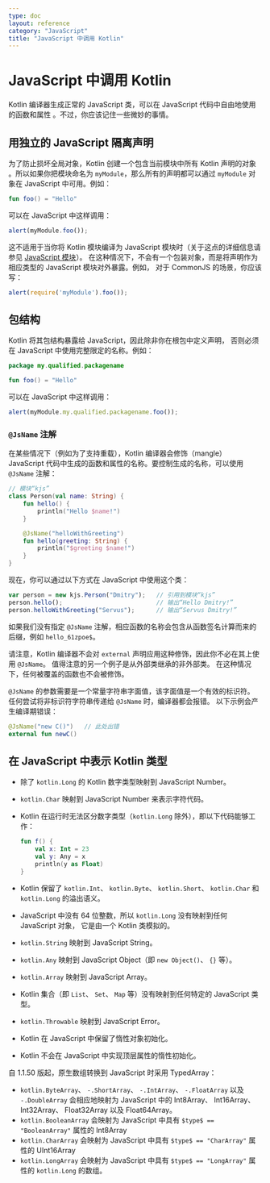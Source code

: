 ```yaml
---
type: doc
layout: reference
category: "JavaScript"
title: "JavaScript 中调用 Kotlin"
---
```


# JavaScript 中调用 Kotlin

Kotlin 编译器生成正常的 JavaScript 类，可以在 JavaScript 代码中自由地使用的函数和属性
。不过，你应该记住一些微妙的事情。

## 用独立的 JavaScript 隔离声明

为了防止损坏全局对象，Kotlin 创建一个包含当前模块中所有 Kotlin 声明的对象
。所以如果你把模块命名为 `myModule`，那么所有的声明都可以<!--
-->通过 `myModule` 对象在 JavaScript 中可用。例如：

``` kotlin
fun foo() = "Hello"
```

可以在 JavaScript 中这样调用：

``` javascript
alert(myModule.foo());
```

这不适用于当你将 Kotlin 模块编译为 JavaScript 模块时（关于这点的详细信息请参见 [JavaScript 模块](js-modules.html)）。
在这种情况下，不会有一个包装对象，而是将声明作为相应类型的 JavaScript 模块对外暴露。例如，
对于 CommonJS 的场景，你应该写：

``` javascript
alert(require('myModule').foo());
```


## 包结构

Kotlin 将其包结构暴露给 JavaScript，因此除非你在根包中定义声明，
否则必须在 JavaScript 中使用完整限定的名称。例如：

``` kotlin
package my.qualified.packagename

fun foo() = "Hello"
```

可以在 JavaScript 中这样调用：

``` javascript
alert(myModule.my.qualified.packagename.foo());
```


### `@JsName` 注解

在某些情况下（例如为了支持重载），Kotlin 编译器会修饰（mangle） JavaScript 代码中生成的函数和属性<!--
-->的名称。要控制生成的名称，可以使用 `@JsName` 注解：

``` kotlin
// 模块“kjs”
class Person(val name: String) {
    fun hello() {
        println("Hello $name!")
    }

    @JsName("helloWithGreeting")
    fun hello(greeting: String) {
        println("$greeting $name!")
    }
}
```

现在，你可以通过以下方式在 JavaScript 中使用这个类：

``` javascript
var person = new kjs.Person("Dmitry");   // 引用到模块“kjs”
person.hello();                          // 输出“Hello Dmitry!”
person.helloWithGreeting("Servus");      // 输出“Servus Dmitry!”
```

如果我们没有指定 `@JsName` 注解，相应函数的名称会包含<!--
-->从函数签名计算而来的后缀，例如 `hello_61zpoe$`。

请注意，Kotlin 编译器不会对 `external` 声明应用这种修饰，因此你不必在其上<!--
-->使用 `@JsName`。 值得注意的另一个例子是从外部类继承的非外部类。
在这种情况下，任何被覆盖的函数也不会被修饰。

`@JsName` 的参数需要是一个常量字符串字面值，该字面值是一个有效的标识符。
任何尝试将非标识符字符串传递给 `@JsName` 时，编译器都会报错。
以下示例会产生编译期错误：

``` kotlin
@JsName("new C()")   // 此处出错
external fun newC()
```


## 在 JavaScript 中表示 Kotlin 类型

* 除了 `kotlin.Long` 的 Kotlin 数字类型映射到 JavaScript Number。
* `kotlin.Char` 映射到 JavaScript Number 来表示字符代码。
* Kotlin 在运行时无法区分数字类型（`kotlin.Long` 除外），即以下代码能够工作：

  ``` kotlin
  fun f() {
      val x: Int = 23
      val y: Any = x
      println(y as Float)
  }
  ```

* Kotlin 保留了 `kotlin.Int`、 `kotlin.Byte`、 `kotlin.Short`、 `kotlin.Char` 和 `kotlin.Long` 的溢出语义。
* JavaScript 中没有 64 位整数，所以 `kotlin.Long` 没有映射到任何 JavaScript 对象，
  它是由一个 Kotlin 类模拟的。
* `kotlin.String` 映射到 JavaScript String。
* `kotlin.Any` 映射到 JavaScript Object（即 `new Object()`、 `{}` 等）。
* `kotlin.Array` 映射到 JavaScript Array。
* Kotlin 集合（即 `List`、 `Set`、 `Map` 等）没有映射到任何特定的 JavaScript 类型。
* `kotlin.Throwable` 映射到 JavaScript Error。
* Kotlin 在 JavaScript 中保留了惰性对象初始化。
* Kotlin 不会在 JavaScript 中实现顶层属性的惰性初始化。

自 1.1.50 版起，原生数组转换到 JavaScript 时采用 TypedArray：

* `kotlin.ByteArray`、 `-.ShortArray`、 `-.IntArray`、 `-.FloatArray` 以及 `-.DoubleArray` 会相应地映射为
   JavaScript 中的 Int8Array、 Int16Array、 Int32Array、 Float32Array 以及 Float64Array。
* `kotlin.BooleanArray` 会映射为 JavaScript 中具有 `$type$ == "BooleanArray"` 属性的 Int8Array
* `kotlin.CharArray` 会映射为 JavaScript 中具有 `$type$ == "CharArray"` 属性的 UInt16Array
* `kotlin.LongArray` 会映射为 JavaScript 中具有 `$type$ == "LongArray"` 属性的 `kotlin.Long` 的数组。

